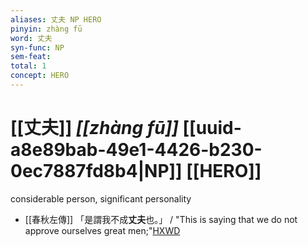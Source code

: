 ```yaml
---
aliases: 丈夫 NP HERO
pinyin: zhàng fū
word: 丈夫
syn-func: NP
sem-feat: 
total: 1
concept: HERO 
---
```

# [[丈夫]] *[[zhàng fū]]*  [[uuid-a8e89bab-49e1-4426-b230-0ec7887fd8b4|NP]] [[HERO]]
considerable person, significant personality
 - [[春秋左傳]] 「是謂我不成**丈夫**也。」 / "This is saying that we do not approve ourselves great men;"[HXWD](https://hxwd.org/textview.html?location=KR1e0001_tls_012-182a.44)
